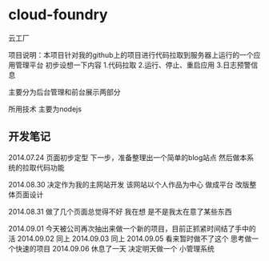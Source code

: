 cloud-foundry
=============

云工厂


项目说明：本项目针对我的github上的项目进行代码拉取到服务器上运行的一个应用管理平台
初步设想一下内容
1.代码拉取
2.运行、停止、重启应用
3.日志预警信息

主要分为后台管理和前台展示两部分

所用技术 主要为nodejs


开发笔记
------
2014.07.24 页面初步定型
下一步，准备整理出一个简单的blog站点
然后做本系统的拉取代码功能

2014.08.30 决定作为我的主网站开发
该网站以个人作品为中心 做成平台
改版整体页面设计

2014.08.31
做了几个页面总觉得不好 我在想 是不是我太在意了某些东西

2014.09.01
今天被公司再次抽出来做一个新的项目，目前正抓紧时间结了手中的活
2014.09.02
同上
2014.09.03
同上
2014.09.05
看来暂时做不了这个
思考做一个快速的项目
2014.09.06
休息了一天 决定明天做一个 小管理系统
